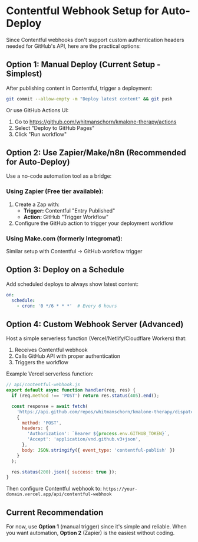 # Contentful Webhook Setup for Auto-Deploy

Since Contentful webhooks don't support custom authentication headers needed for GitHub's API, here are the practical options:

## Option 1: Manual Deploy (Current Setup - Simplest)

After publishing content in Contentful, trigger a deployment:

```bash
git commit --allow-empty -m "Deploy latest content" && git push
```

Or use GitHub Actions UI:
1. Go to https://github.com/whitmanschorn/kmalone-therapy/actions
2. Select "Deploy to GitHub Pages"
3. Click "Run workflow"

## Option 2: Use Zapier/Make/n8n (Recommended for Auto-Deploy)

Use a no-code automation tool as a bridge:

### Using Zapier (Free tier available):
1. Create a Zap with:
   - **Trigger:** Contentful "Entry Published"
   - **Action:** GitHub "Trigger Workflow"
2. Configure the GitHub action to trigger your deployment workflow

### Using Make.com (formerly Integromat):
Similar setup with Contentful → GitHub workflow trigger

## Option 3: Deploy on a Schedule

Add scheduled deploys to always show latest content:

```yaml
on:
  schedule:
    - cron: '0 */6 * * *'  # Every 6 hours
```

## Option 4: Custom Webhook Server (Advanced)

Host a simple serverless function (Vercel/Netlify/Cloudflare Workers) that:
1. Receives Contentful webhook
2. Calls GitHub API with proper authentication
3. Triggers the workflow

Example Vercel serverless function:
```javascript
// api/contentful-webhook.js
export default async function handler(req, res) {
  if (req.method !== 'POST') return res.status(405).end();

  const response = await fetch(
    'https://api.github.com/repos/whitmanschorn/kmalone-therapy/dispatches',
    {
      method: 'POST',
      headers: {
        'Authorization': `Bearer ${process.env.GITHUB_TOKEN}`,
        'Accept': 'application/vnd.github.v3+json',
      },
      body: JSON.stringify({ event_type: 'contentful-publish' })
    }
  );

  res.status(200).json({ success: true });
}
```

Then configure Contentful webhook to: `https://your-domain.vercel.app/api/contentful-webhook`

## Current Recommendation

For now, use **Option 1** (manual trigger) since it's simple and reliable. When you want automation, **Option 2** (Zapier) is the easiest without coding.
